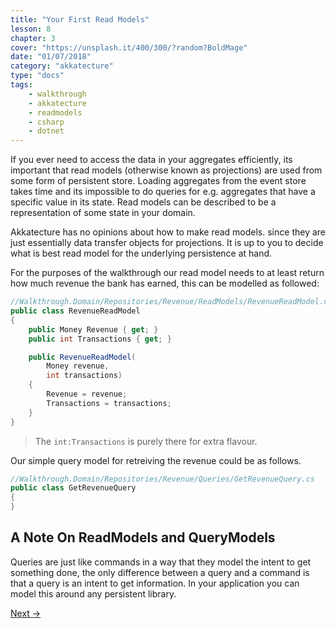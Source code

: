 ```yaml
---
title: "Your First Read Models"
lesson: 8
chapter: 3
cover: "https://unsplash.it/400/300/?random?BoldMage"
date: "01/07/2018"
category: "akkatecture"
type: "docs"
tags:
    - walkthrough
    - akkatecture
    - readmodels
    - csharp
    - dotnet
---
```

If you ever need to access the data in your aggregates efficiently, its important that read models (otherwise known as projections) are used from some form of persistent store. Loading aggregates from the event store takes time and its impossible to do queries for e.g. aggregates that have a specific value in its state. Read models can be described to be a representation of some state in your domain.

Akkatecture has no opinions about how to make read models. since they are just essentially data transfer objects for projections. It is up to you to decide what is best read model for the underlying persistence at hand.

For the purposes of the walkthrough our read model needs to at least return how much revenue the bank has earned, this can be modelled as followed:

```csharp
//Walkthrough.Domain/Repositories/Revenue/ReadModels/RevenueReadModel.cs
public class RevenueReadModel
{
    public Money Revenue { get; }
    public int Transactions { get; }

    public RevenueReadModel(
        Money revenue,
        int transactions)
    {
        Revenue = revenue;
        Transactions = transactions;
    }
}
```
> The `int:Transactions` is purely there for extra flavour.

Our simple query model for retreiving the revenue could be as follows.

```csharp
//Walkthrough.Domain/Repositories/Revenue/Queries/GetRevenueQuery.cs
public class GetRevenueQuery
{        
}
```

## A Note On ReadModels and QueryModels

Queries are just like commands in a way that they model the intent to get something done, the only difference between a query and a command is that a query is an intent to get information. In your application you can model this around any persistent library.

[Next →](/docs/walkthrough-ending)
